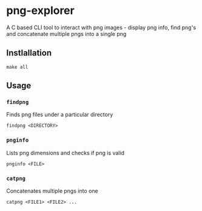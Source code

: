 # png-explorer

A C based CLI tool to interact with png images - display png info, find png's and concatenate multiple pngs into a single png 

## Instlallation

```
make all
```

## Usage

### `findpng`

Finds png files under a particular directory
```shell
findpng <DIRECTORY>
```

### `pnginfo`

Lists png dimensions and checks if png is valid
```shell
pnginfo <FILE>
```

### `catpng`

Concatenates multiple pngs into one
```shell
catpng <FILE1> <FILE2> ...
```
